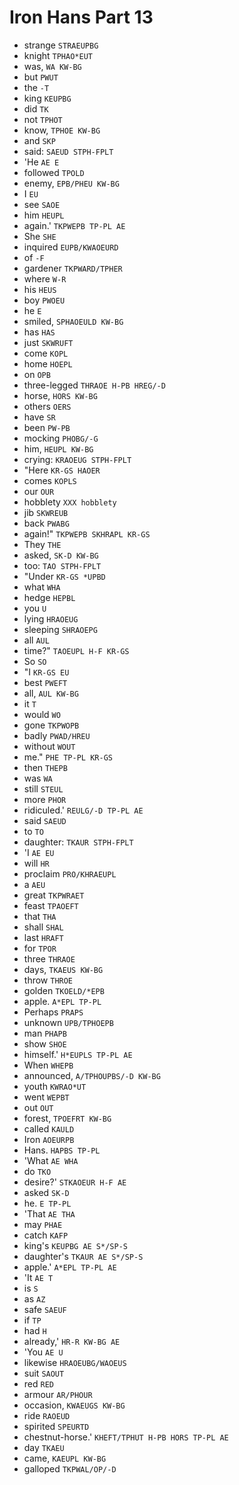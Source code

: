 # Iron Hans Part 13

* strange `STRAEUPBG`
* knight `TPHAO*EUT`
* was, `WA KW-BG`
* but `PWUT`
* the `-T`
* king `KEUPBG`
* did `TK`
* not `TPHOT`
* know, `TPHOE KW-BG`
* and `SKP`
* said: `SAEUD STPH-FPLT`
* 'He `AE E`
* followed `TPOLD`
* enemy, `EPB/PHEU KW-BG`
* I `EU`
* see `SAOE`
* him `HEUPL`
* again.' `TKPWEPB TP-PL AE`
* She `SHE`
* inquired `EUPB/KWAOEURD`
* of `-F`
* gardener `TKPWARD/TPHER`
* where `W-R`
* his `HEUS`
* boy `PWOEU`
* he `E`
* smiled, `SPHAOEULD KW-BG`
* has `HAS`
* just `SKWRUFT`
* come `KOPL`
* home `HOEPL`
* on `OPB`
* three-legged `THRAOE H-PB HREG/-D`
* horse, `HORS KW-BG`
* others `OERS`
* have `SR`
* been `PW-PB`
* mocking `PHOBG/-G`
* him, `HEUPL KW-BG`
* crying: `KRAOEUG STPH-FPLT`
* "Here `KR-GS HAOER`
* comes `KOPLS`
* our `OUR`
* hobblety `XXX hobblety`
* jib `SKWREUB`
* back `PWABG`
* again!" `TKPWEPB SKHRAPL KR-GS`
* They `THE`
* asked, `SK-D KW-BG`
* too: `TAO STPH-FPLT`
* "Under `KR-GS *UPBD`
* what `WHA`
* hedge `HEPBL`
* you `U`
* lying `HRAOEUG`
* sleeping `SHRAOEPG`
* all `AUL`
* time?" `TAOEUPL H-F KR-GS`
* So `SO`
* "I `KR-GS EU`
* best `PWEFT`
* all, `AUL KW-BG`
* it `T`
* would `WO`
* gone `TKPWOPB`
* badly `PWAD/HREU`
* without `WOUT`
* me." `PHE TP-PL KR-GS`
* then `THEPB`
* was `WA`
* still `STEUL`
* more `PHOR`
* ridiculed.' `REULG/-D TP-PL AE`
* said `SAEUD`
* to `TO`
* daughter: `TKAUR STPH-FPLT`
* 'I `AE EU`
* will `HR`
* proclaim `PRO/KHRAEUPL`
* a `AEU`
* great `TKPWRAET`
* feast `TPAOEFT`
* that `THA`
* shall `SHAL`
* last `HRAFT`
* for `TPOR`
* three `THRAOE`
* days, `TKAEUS KW-BG`
* throw `THROE`
* golden `TKOELD/*EPB`
* apple. `A*EPL TP-PL`
* Perhaps `PRAPS`
* unknown `UPB/TPHOEPB`
* man `PHAPB`
* show `SHOE`
* himself.' `H*EUPLS TP-PL AE`
* When `WHEPB`
* announced, `A/TPHOUPBS/-D KW-BG`
* youth `KWRAO*UT`
* went `WEPBT`
* out `OUT`
* forest, `TPOEFRT KW-BG`
* called `KAULD`
* Iron `AOEURPB`
* Hans. `HAPBS TP-PL`
* 'What `AE WHA`
* do `TKO`
* desire?' `STKAOEUR H-F AE`
* asked `SK-D`
* he. `E TP-PL`
* 'That `AE THA`
* may `PHAE`
* catch `KAFP`
* king's `KEUPBG AE S*/SP-S`
* daughter's `TKAUR AE S*/SP-S`
* apple.' `A*EPL TP-PL AE`
* 'It `AE T`
* is `S`
* as `AZ`
* safe `SAEUF`
* if `TP`
* had `H`
* already,' `HR-R KW-BG AE`
* 'You `AE U`
* likewise `HRAOEUBG/WAOEUS`
* suit `SAOUT`
* red `RED`
* armour `AR/PHOUR`
* occasion, `KWAEUGS KW-BG`
* ride `RAOEUD`
* spirited `SPEURTD`
* chestnut-horse.' `KHEFT/TPHUT H-PB HORS TP-PL AE`
* day `TKAEU`
* came, `KAEUPL KW-BG`
* galloped `TKPWAL/OP/-D`

